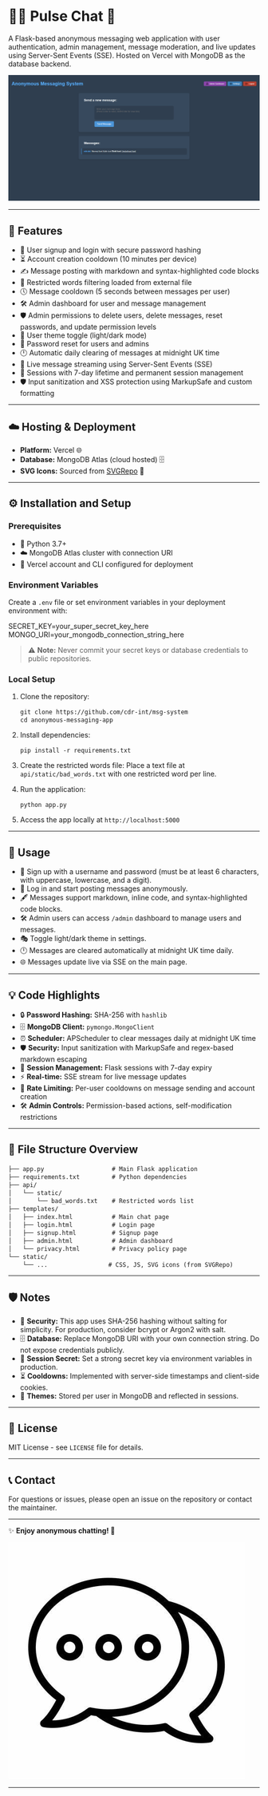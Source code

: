 # 🕵️‍♂️ Pulse Chat 💬

A Flask-based anonymous messaging web application with user authentication, admin management, message moderation, and live updates using Server-Sent Events (SSE). Hosted on Vercel with MongoDB as the database backend.

![App Preview](/api/static/images/replit/preview.PNG)

---

## 🚀 Features

* 🔐 User signup and login with secure password hashing
* ⏳ Account creation cooldown (10 minutes per device)
* ✍️ Message posting with markdown and syntax-highlighted code blocks
* 🚫 Restricted words filtering loaded from external file
* 🕔 Message cooldown (5 seconds between messages per user)
* 🛠️ Admin dashboard for user and message management
* 🛡️ Admin permissions to delete users, delete messages, reset passwords, and update permission levels
* 🎨 User theme toggle (light/dark mode)
* 🔄 Password reset for users and admins
* 🕛 Automatic daily clearing of messages at midnight UK time
* 📡 Live message streaming using Server-Sent Events (SSE)
* 🔑 Sessions with 7-day lifetime and permanent session management
* 🛡️ Input sanitization and XSS protection using MarkupSafe and custom formatting

---

## ☁️ Hosting & Deployment

* **Platform:** Vercel 🌐
* **Database:** MongoDB Atlas (cloud hosted) 🗄️
* **SVG Icons:** Sourced from [SVGRepo](https://www.svgrepo.com/) 🎨

---

## ⚙️ Installation and Setup

### Prerequisites

* 🐍 Python 3.7+
* ☁️ MongoDB Atlas cluster with connection URI
* 🔧 Vercel account and CLI configured for deployment

### Environment Variables

Create a `.env` file or set environment variables in your deployment environment with:

SECRET\_KEY=your\_super\_secret\_key\_here
MONGO\_URI=your\_mongodb\_connection\_string\_here

> ⚠️ **Note:** Never commit your secret keys or database credentials to public repositories.

### Local Setup

1. Clone the repository:

   ```
   git clone https://github.com/cdr-int/msg-system
   cd anonymous-messaging-app
   ```

2. Install dependencies:

   ```
   pip install -r requirements.txt
   ```

3. Create the restricted words file:
   Place a text file at `api/static/bad_words.txt` with one restricted word per line.

4. Run the application:

   ```
   python app.py
   ```

5. Access the app locally at `http://localhost:5000`

---

## 📝 Usage

* 👤 Sign up with a username and password (must be at least 6 characters, with uppercase, lowercase, and a digit).
* 💬 Log in and start posting messages anonymously.
* 🖋️ Messages support markdown, inline code, and syntax-highlighted code blocks.
* 🛠️ Admin users can access `/admin` dashboard to manage users and messages.
* 🎭 Toggle light/dark theme in settings.
* 🕛 Messages are cleared automatically at midnight UK time daily.
* 🌐 Messages update live via SSE on the main page.

---

## 💡 Code Highlights

* 🔒 **Password Hashing:** SHA-256 with `hashlib`
* 🗄️ **MongoDB Client:** `pymongo.MongoClient`
* ⏰ **Scheduler:** APScheduler to clear messages daily at midnight UK time
* 🛡️ **Security:** Input sanitization with MarkupSafe and regex-based markdown escaping
* 🔑 **Session Management:** Flask sessions with 7-day expiry
* ⚡ **Real-time:** SSE stream for live message updates
* 🛑 **Rate Limiting:** Per-user cooldowns on message sending and account creation
* 🛠️ **Admin Controls:** Permission-based actions, self-modification restrictions

---

## 📁 File Structure Overview

```
├── app.py                   # Main Flask application
├── requirements.txt         # Python dependencies
├── api/
│   └── static/
│       └── bad_words.txt    # Restricted words list
├── templates/
│   ├── index.html           # Main chat page
│   ├── login.html           # Login page
│   ├── signup.html          # Signup page
│   ├── admin.html           # Admin dashboard
│   └── privacy.html         # Privacy policy page
└── static/
    └── ...                 # CSS, JS, SVG icons (from SVGRepo)
```

---

## 🛡️ Notes

* 🔐 **Security:** This app uses SHA-256 hashing without salting for simplicity. For production, consider bcrypt or Argon2 with salt.
* 🗄️ **Database:** Replace MongoDB URI with your own connection string. Do not expose credentials publicly.
* 🔑 **Session Secret:** Set a strong secret key via environment variables in production.
* ⏳ **Cooldowns:** Implemented with server-side timestamps and client-side cookies.
* 🎨 **Themes:** Stored per user in MongoDB and reflected in sessions.

---

## 📜 License

MIT License - see `LICENSE` file for details.

---

## 📞 Contact

For questions or issues, please open an issue on the repository or contact the maintainer.

---

✨ **Enjoy anonymous chatting! 🚀**

![Chatting Illustration](/api/static/images/replit/chatting.jpg)

---